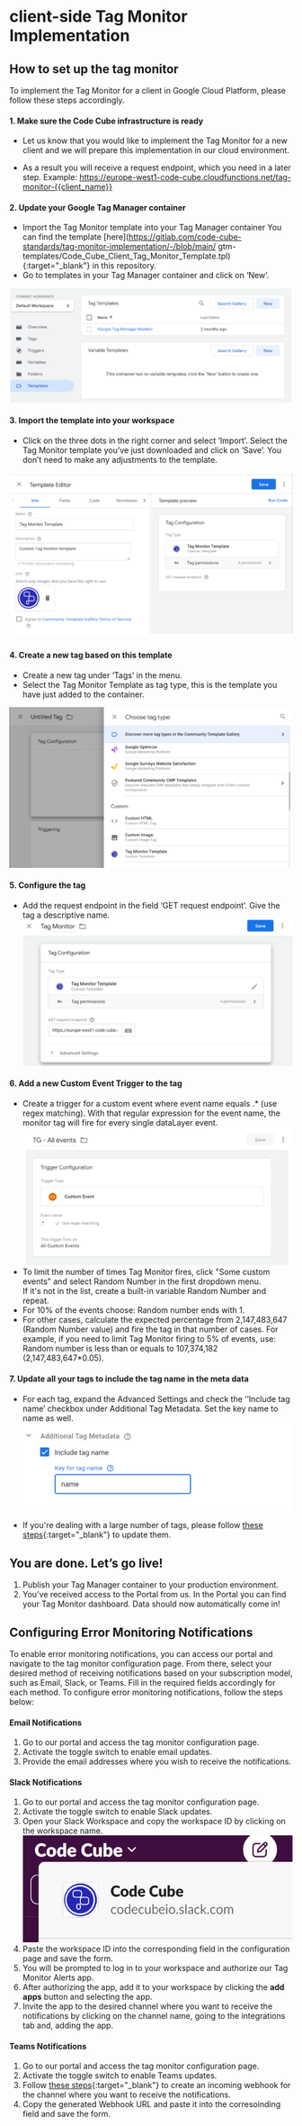 # client-side Tag Monitor Implementation

## How to set up the tag monitor

To implement the Tag Monitor for a client in Google Cloud Platform, please follow these steps accordingly.             

#### 1. **Make sure the Code Cube infrastructure is ready**

   -  Let us know that you would like to implement the Tag Monitor for a new client and we will prepare this implementation in our cloud environment.

   -   As a result you will receive a request endpoint, which you need in a later step. Example: https://europe-west1-code-cube.cloudfunctions.net/tag-monitor-{{client_name}}                




#### 2. **Update your Google Tag Manager container**

   -   Import the Tag Monitor template into your Tag Manager container
      You can find the template [here](https://gitlab.com/code-cube-standards/tag-monitor-implementation/-/blob/main/   gtm-templates/Code_Cube_Client_Tag_Monitor_Template.tpl){:target="_blank"} in this repository.
   -   Go to templates in your Tag Manager container and click on ‘New’.

   ![add-template](../images/import-temp.png)

#### 3. **Import the template into your workspace**      


   -   Click on the three dots in the right corner and select ‘Import’. Select the Tag Monitor template you’ve just       downloaded and click on ‘Save’. You don’t need to make any adjustments to the template.

   ![import-template](../images/temp-editor.png)

#### 4. **Create a new tag based on this template**

   -   Create a new tag under ‘Tags’ in the menu.
   -   Select the Tag Monitor Template as tag type, this is the template you have just added to the container.
   
   ![add-tag](../images/create-tag.png)

#### 5. **Configure the tag**


   - Add the request endpoint in the field ‘GET request endpoint’. Give the tag a descriptive name. ![config-tag](../images/add-request.png)


#### 6. **Add a new Custom Event Trigger to the tag**


   - Create a trigger for a custom event where event name equals .\* (use regex matching). With that regular expression for the event name, the monitor tag will fire for every single dataLayer event.
   ![add-trigger](../images/add-trigger.png)
   - To limit the number of times Tag Monitor fires, click "Some custom events" and select Random Number in the first dropdown menu.\
   If it's not in the list, create a built-in variable Random Number and repeat.
   - For 10% of the events choose: Random number ends with 1.
   - For other cases, calculate the expected percentage from 2,147,483,647 (Random Number value) and fire the tag in that number of cases. For example, if you need to limit Tag Monitor firing to 5% of events, use: Random number is less than or equals to 107,374,182 (2,147,483,647\*0.05).

   
#### 7. **Update all your tags to include the tag name in the meta data**


   - For each tag, expand the Advanced Settings and check the ‘’Include tag name’ checkbox under Additional Tag Metadata. Set the key name to name as well.
    ![tag-name-add](../images/add-metadata.png)

   - If you're dealing with a large number of tags, please follow [these steps](https://gitlab.com/code-cube-standards/tag-monitor-implementation/-/wikis/Tags-bulk-edit){:target="_blank"} to update them.

## You are done. Let’s go live!

   1. Publish your Tag Manager container to your production environment.
   2. You’ve received access to the Portal from us. In the Portal you can find your Tag Monitor dashboard. Data should now automatically come in!


## Configuring Error Monitoring Notifications

To enable error monitoring notifications, you can access our portal and navigate to the tag monitor configuration page. From there, select your desired method of receiving notifications based on your subscription model, such as Email, Slack, or Teams. Fill in the required fields accordingly for each method.
To configure error monitoring notifications, follow the steps below:

#### **Email Notifications**
1. Go to our portal and access the tag monitor configuration page.
2. Activate the toggle switch to enable email updates.
3. Provide the email addresses where you wish to receive the notifications.


#### **Slack Notifications**
1. Go to our portal and access the tag monitor configuration page.
2. Activate the toggle switch to enable Slack updates.
3. Open your Slack Workspace and copy the workspace ID by clicking on the workspace name. 
![workspace ID](../images/workspace-id.png)
4. Paste the workspace ID into the corresponding field in the configuration page and save the form.
5. You will be prompted to log in to your workspace and authorize our Tag Monitor Alerts app.
6. After authorizing the app, add it to your workspace by clicking the **add apps** button and selecting the app.
7. Invite the app to the desired channel where you want to receive the notifications by clicking on the channel name, going to the integrations tab and, adding the app.


#### **Teams Notifications**
1. Go to our portal and access the tag monitor configuration page.
2. Activate the toggle switch to enable Teams updates.
3. Follow [these steps](https://learn.microsoft.com/en-us/microsoftteams/platform/webhooks-and-connectors/how-to/add-incoming-webhook?tabs=dotnet){:target="_blank"} to create an incoming webhook for the channel where you want to receive the notifications.
4. Copy the generated Webhook URL and paste it into the corresoinding field and save the form.
